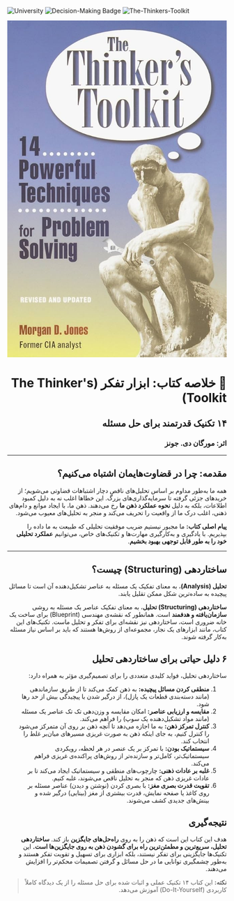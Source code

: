 ![University](https://img.shields.io/badge/University-A0332B?style=for-the-badge&logo=circuitverse&logoColor=FFFFFF)
![Decision-Making Badge](https://img.shields.io/badge/build-Skills-brightgreen?style=for-the-badge&logo=trillertv&logoColor=FFFFFF&logoSize=auto&label=Decision-Making&labelColor=%23222222&color=0077B6&link=message)
![The-Thinkers-Toolkit](https://img.shields.io/badge/build-Toolkit-brightgreen?style=for-the-badge&logo=arangodb&logoColor=FFFFFF&logoSize=auto&label=Brain%20and%20Mind)


<div dir="rtl">

<!-- Book image -->
<img src="../../images/The Thinkers Toolkit 14 Powerful Techniques for Problem Solving.jpg" alt="Book Cover"/>

# 🧠 خلاصه کتاب: ابزار تفکر (The Thinker's Toolkit)
## ۱۴ تکنیک قدرتمند برای حل مسئله
### اثر: مورگان دی. جونز

---

## مقدمه: چرا در قضاوت‌هایمان اشتباه می‌کنیم؟

همه ما به‌طور مداوم بر اساس تحلیل‌های ناقص دچار اشتباهات قضاوتی می‌شویم؛ از خریدهای جزئی گرفته تا سرمایه‌گذاری‌های بزرگ. این خطاها اغلب نه به دلیل کمبود اطلاعات، بلکه به دلیل **نحوه عملکرد ذهن ما** رخ می‌دهند. ذهن ما، با ایجاد موانع و دام‌های ذهنی، اغلب درک ما از واقعیت را تحریف می‌کند و منجر به تحلیل‌های معیوب می‌شود.

**پیام اصلی کتاب:** ما مجبور نیستیم ضریب موفقیت تحلیلی که طبیعت به ما داده را بپذیریم. با یادگیری و به‌کارگیری مهارت‌ها و تکنیک‌های خاص، می‌توانیم **عملکرد تحلیلی خود را به طور قابل توجهی بهبود بخشیم**.

---

## ساختاردهی (Structuring) چیست؟

**تحلیل (Analysis)**، به معنای تفکیک یک مسئله به عناصر تشکیل‌دهنده آن است تا مسائل پیچیده به ساده‌ترین شکل ممکن تقلیل یابند.

**ساختاردهی (Structuring) تحلیل**، به معنای تفکیک عناصر یک مسئله به روشی **سازمان‌یافته و هدفمند** است. همانطور که نقشه‌ی مهندسی (Blueprint) برای ساخت یک خانه ضروری است، ساختاردهی نیز نقشه‌ای برای تفکر و تحلیل ماست. تکنیک‌های این کتاب، مانند ابزارهای یک نجار، مجموعه‌ای از روش‌ها هستند که باید بر اساس نیاز مسئله به‌کار گرفته شوند.

## ۶ دلیل حیاتی برای ساختاردهی تحلیل

ساختاردهی تحلیل، فواید کلیدی متعددی را برای تصمیم‌گیری مؤثر به همراه دارد:

1.  **منطقی کردن مسائل پیچیده:** به ذهن کمک می‌کند تا از طریق سازماندهی (مانند دسته‌بندی قطعات یک پازل)، از درگیر شدن با پیچیدگی بیش از حد رها شود.
2.  **مقایسه و ارزیابی عناصر:** امکان مقایسه و وزن‌دهی تک تک عناصر یک مسئله (مانند مواد تشکیل‌دهنده یک سوپ) را فراهم می‌کند.
3.  **کنترل تمرکز ذهن:** به ما اجازه می‌دهد تا آنچه ذهن بر روی آن متمرکز می‌شود را کنترل کنیم، به جای اینکه ذهن به صورت غریزی مسیرهای میان‌بر غلط را انتخاب کند.
4.  **سیستماتیک بودن:** با تمرکز بر یک عنصر در هر لحظه، رویکردی سیستماتیک‌تر، کامل‌تر و سازنده‌تر از روش‌های پراکنده‌ی غریزی فراهم می‌کند.
5.  **غلبه بر عادات ذهنی:** چارچوب‌های منطقی و سیستماتیک ایجاد می‌کند تا بر عادات غریزی ذهن که منجر به تحلیل ناقص می‌شوند، غلبه کنیم.
6.  **تقویت قدرت بصری مغز:** با بصری کردن (نوشتن و دیدن) عناصر مسئله بر روی کاغذ یا صفحه نمایش، قدرت بیشتری از مغز (بینایی) درگیر شده و بینش‌های جدیدی کشف می‌شوند.

## نتیجه‌گیری

هدف این کتاب این است که ذهن را به روی **راه‌حل‌های جایگزین** باز کند. **ساختاردهی تحلیل، سریع‌ترین و مطمئن‌ترین راه برای گشودن ذهن به روی جایگزین‌ها است.** این تکنیک‌ها جایگزینی برای تفکر نیستند، بلکه ابزاری برای تسهیل و تقویت تفکر هستند و به‌طور چشمگیری توانایی ما در حل مسائل و گرفتن تصمیمات محکم‌تر را افزایش می‌دهند.

> **نکته:** این کتاب ۱۴ تکنیک عملی و اثبات شده برای حل مسئله را از یک دیدگاه کاملاً کاربردی (Do-It-Yourself) آموزش می‌دهد.

</div>
